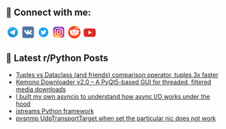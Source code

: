 ## 🔎 Connect with me:
[<img src="https://github.com/bullbesh/bullbesh/blob/main/images/Telegram.png" width="32" height="32" />](https://t.me/bullbesh)
[<img src="https://github.com/bullbesh/bullbesh/blob/main/images/VK.png" width="32" height="32" />](https://vk.com/bullbesh)
[<img src="https://github.com/bullbesh/bullbesh/blob/main/images/Twitter.png" width="32" height="32" />](https://twitter.com/bullbesh1)
[<img src="https://github.com/bullbesh/bullbesh/blob/main/images/Instagram.png" width="32" height="32" />](https://www.instagram.com/bullbesh)
[<img src="https://github.com/bullbesh/bullbesh/blob/main/images/Reddit.png" width="32" height="32" />](https://www.reddit.com/user/bullbesh)
[<img src="https://github.com/bullbesh/bullbesh/blob/main/images/YouTube.png" width="32" height="32" />](https://www.youtube.com/channel/UCtfjRs6uzgq5mfm8S06WTcg)

## 📕 Latest r/Python Posts
<!-- BLOG-POST-LIST:START -->
- [Tuples vs Dataclass &lpar;and friends&rpar; comparison operator, tuples 3x faster](https://www.reddit.com/r/Python/comments/1kggyg0/tuples_vs_dataclass_and_friends_comparison/)
- [Kemono Downloader v2.0 – A PyQt5-based GUI for threaded, filtered media downloads](https://www.reddit.com/r/Python/comments/1kgaqbt/kemono_downloader_v20_a_pyqt5based_gui_for/)
- [I built my own asyncio to understand how async I/O works under the hood](https://www.reddit.com/r/Python/comments/1kg9q8b/i_built_my_own_asyncio_to_understand_how_async_io/)
- [jstreams Python framework](https://www.reddit.com/r/Python/comments/1kg99nr/jstreams_python_framework/)
- [pysnmp UdpTransportTarget when set the particular nic does not work](https://www.reddit.com/r/Python/comments/1kg7yrd/pysnmp_udptransporttarget_when_set_the_particular/)
<!-- BLOG-POST-LIST:END -->
